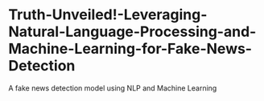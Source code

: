 # Truth-Unveiled!-Leveraging-Natural-Language-Processing-and-Machine-Learning-for-Fake-News-Detection
A fake news detection model using NLP and Machine Learning
